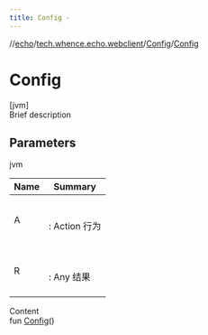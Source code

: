 ```yaml
---
title: Config -
---
```

//[echo](../../index.md)/[tech.whence.echo.webclient](../index.md)/[Config](index.md)/[Config](-config.md)



# Config  
[jvm]  
Brief description  


## Parameters  
  
jvm  
  
|  Name|  Summary| 
|---|---|
| A| <br><br>: Action 行为<br><br>
| R| <br><br>: Any 结果<br><br>
  
  
Content  
fun [Config](-config.md)()  



